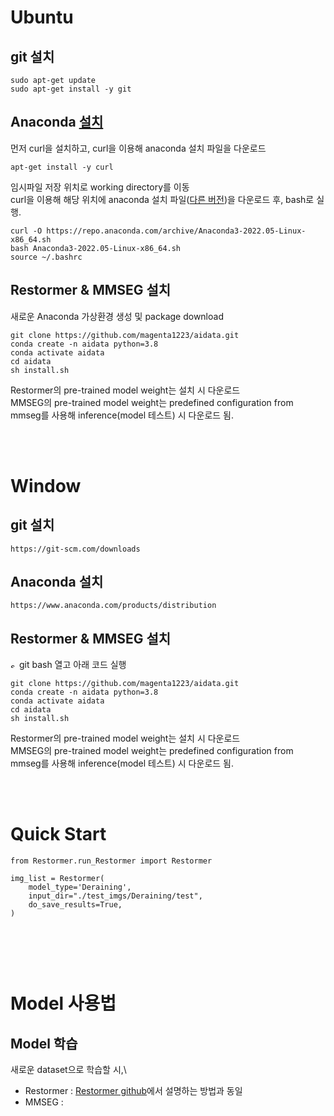 # Ubuntu
## git 설치

	sudo apt-get update
	sudo apt-get install -y git


## Anaconda [설치](https://phoenixnap.com/kb/how-to-install-anaconda-ubuntu-18-04-or-20-04)

먼저 curl을 설치하고, curl을 이용해 anaconda 설치 파일을 다운로드

    apt-get install -y curl

임시파일 저장 위치로 working directory를 이동\
curl을 이용해 해당 위치에 anaconda 설치 파일([다른 버전](https://repo.anaconda.com/archive/))을 다운로드 후, bash로 실행.

    curl -O https://repo.anaconda.com/archive/Anaconda3-2022.05-Linux-x86_64.sh
    bash Anaconda3-2022.05-Linux-x86_64.sh
    source ~/.bashrc


## Restormer & MMSEG 설치
새로운 Anaconda 가상환경 생성 및 package download

    git clone https://github.com/magenta1223/aidata.git
    conda create -n aidata python=3.8
    conda activate aidata
    cd aidata
    sh install.sh

Restormer의 pre-trained model weight는 설치 시 다운로드\
MMSEG의 pre-trained model weight는 predefined configuration from mmseg를 사용해 inference(model 테스트) 시 다운로드 됨. 

<br/><br/>

# Window
## git 설치

    https://git-scm.com/downloads


## Anaconda 설치
    
    https://www.anaconda.com/products/distribution


## Restormer & MMSEG 설치
<img alt="show git-bash logo" src="https://cdn.worldvectorlogo.com/logos/git-bash.svg" width="10"> git bash 열고 아래 코드 실행

    git clone https://github.com/magenta1223/aidata.git
    conda create -n aidata python=3.8
    conda activate aidata
    cd aidata
    sh install.sh

Restormer의 pre-trained model weight는 설치 시 다운로드\
MMSEG의 pre-trained model weight는 predefined configuration from mmseg를 사용해 inference(model 테스트) 시 다운로드 됨.

<br/><br/>

# Quick Start

```
from Restormer.run_Restormer import Restormer

img_list = Restormer(
    model_type='Deraining',
    input_dir="./test_imgs/Deraining/test",
    do_save_results=True,
)



```



<br/><br/>

# Model 사용법
## Model 학습
새로운 dataset으로 학습할 시,\
- Restormer : [Restormer github](https://github.com/swz30/Restormer)에서 설명하는 
방법과 동일 
- MMSEG : 

